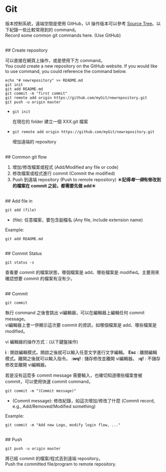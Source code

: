 # Git

版本控制系統，遠端空間是使用 GitHub，UI 操作版本可以參考 [Source Tree](https://www.sourcetreeapp.com/)。以下紀錄一些比較常用到的 command。<br>
Record some common git commands here. (Use GitHub)

<br>
## Create repository

可以直接在網頁上操作，或是使用下方 command。<br>
You could create a new repository on the GitHub website. If you would like to use command, you could reference the command below.

```
echo "# newrepository" >> README.md
git init
git add README.md
git commit -m "first commit"
git remote add origin https://github.com/myGit/newrepository.git
git push -u origin master
```

* `git init`

    在現在的 folder 建立一個 XXX.git 檔案

* `git remote add origin https://github.com/myGit/newrepository.git`

    增加遠端的 repository

<br>
## Common git flow

1. 增加/修改檔案或程式 (Add/Modified any file or code)
2. 修改檔案或程式進行 commit (Commit the modified)
3. Push 到遠端 repository (Push to remote repository)
**＊記得*每一個*有修改到的檔案在 commit 之前，都需要先做 add＊**

<br>
## Add file in

```
git add (file)
```

* (file): 任意檔案，要包含副檔名 (Any file, include extension name)

Example:

```
git add README.md
```

<br>
## Commit Status

```
git status -s
```

查看要 commit 的檔案狀態，哪個檔案是 add、哪些檔案是 modified。主要用來確認想要 commit 的檔案有沒有少。

<br>
## Commit

```
git commit
```

執行 command 之後會跳出 vi編輯器，可以在編輯器上編輯任何 commit message。<br>
vi編輯器上會一併顯示這次要 commit 的資訊，如哪個檔案是 add、哪些檔案是 modified。

vi 編輯器的操作方式：(以下鍵盤操作)

**i** : 開啟編輯模式。開啟之後就可以輸入任意文字進行文字編輯。
**Esc** : 離開編輯模式。離開之後就可以輸入指令。
**:wq!** : 儲存修改並離開 vi編輯器。
**:q!** : 不儲存修改並離開 vi編輯器。

若是沒有這麼多 commit message 需要輸入，也確切知道哪些檔案會被 commit，可以使用快速 commit command，

```
git commit -m "(Commit message)"
```

* (Commit message): 修改紀錄，如這次增加/修改了什麼 (Commit record, e.g., Add/Removed/Modified something)

Example:

```
git commit -m "Add new Logo, modify login flow, ..."
```

<br>
## Push

```
git push -u origin master
```

將已經 commit 的檔案/程式丟到遠端 repository。<br>
Push the committed file/program to remote repository.
